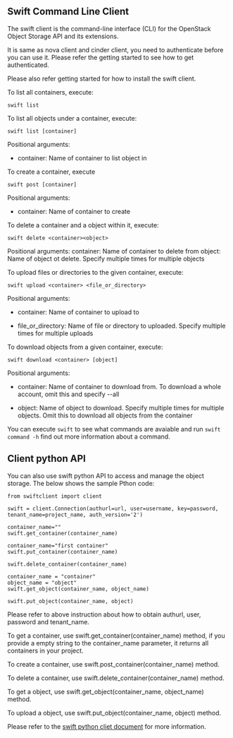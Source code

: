 ## Swift Command Line Client

The swift client is the command-line interface (CLI) for the OpenStack Object
Storage API and its extensions.

It is same as nova client and cinder client, you need to authenticate before you
can use it. Please refer the getting started to see how to get authenticated.

Please also refer getting started for how to install the swift client.

To list all containers, execute:

```
swift list
```

To list all objects under a container, execute:

```
swift list [container]
```

Positional arguments:

- container: Name of container to list object in

To create a container, execute

```
swift post [container]
```

Positional arguments:

- container: Name of container to create

To delete a container and a object within it, execute:

```
swift delete <container><object>
```

Positional arguments:
container: Name of container to delete from
object: Name of object ot delete. Specify multiple times for multiple objects

To upload files or directories to the given container, execute:

```
swift upload <container> <file_or_directory>
```

Positional arguments:

- container: Name of container to upload to

- file_or_directory: Name of file or directory to uploaded. Specify multiple
 times for multiple uploads

To download objects from a given container, execute:

```
swift download <container> [object]
```

Positional arguments:

- container: Name of container to download from. To download a whole account,
 omit this and specify --all

- object: Name of object to download. Specify multiple times for multiple
 objects. Omit this to download all objects from the container

You can execute ```swift``` to see what commands are avaiable and
run ```swift command -h``` find out more information about a command.

## Client python API

You can also use swift python API to access and manage the object storage.
The below shows the sample Pthon code:

```
from swiftclient import client

swift = client.Connection(authurl=url, user=username, key=password,
tenant_name=project_name, auth_version='2')

container_name=""
swift.get_container(container_name)

container_name="first container"
swift.put_container(container_name)

swift.delete_container(container_name)

container_name = "container"
object_name = "object"
swift.get_object(container_name, object_name)

swift.put_object(container_name, object)
```

Please refer to above instruction about how to obtain authurl, user, password and
tenant_name.

To get a container, use swift.get_container(container_name) method, if you
provide a empty string to the container_name parameter, it returns all
containers in your project.

To create a container, use swift.post_container(container_name) method.

To delete a container, use swift.delete_container(container_name) method.

To get a object, use swift.get_object(container_name, object_name) method.

To upload a object, use swift.put_object(container_name, object) method.

Please refer to the [swift python cliet document][swift python api] for more
information.

[swift python api]: http://docs.openstack.org/developer/python-swiftclient/index.html